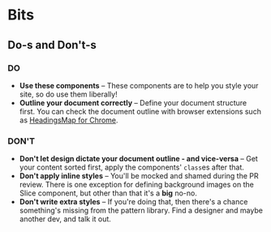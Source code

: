 # Bits

## Do-s and Don't-s

### DO

- **Use these components** – These components are to help you style your site, so do use them liberally!
- **Outline your document correctly** – Define your document structure first. You can check the document outline with browser extensions such as [HeadingsMap for Chrome](https://chrome.google.com/webstore/detail/headingsmap/flbjommegcjonpdmenkdiocclhjacmbi/related?hl=en).

### DON'T

- **Don't let design dictate your document outline - and vice-versa** – Get your content sorted first, apply the components' `class`es after that.
- **Don't apply inline styles** – You'll be mocked and shamed during the PR review. There is one exception for defining background images on the Slice component, but other than that it's a **big** no-no.
- **Don't write extra styles** – If you're doing that, then there's a chance something's missing from the pattern library. Find a designer and maybe another dev, and talk it out.
